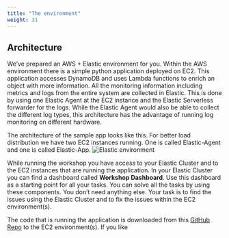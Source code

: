 ```yaml
---
title: "The environment"
weight: 31
---
```

## Architecture

We’ve prepared an AWS + Elastic environment for you. Within the AWS environment there is a simple python application deployed on EC2. This application accesses DynamoDB and uses Lambda functions to enrich an object with more information. All the monitoring information including metrics and logs from the entire system are collected in Elastic. This is done by using one Elastic Agent at the EC2 instance and the Elastic Serverless forwarder for the logs. While the Elastic Agent would also be able to collect the different log types, this architecture has the advantage of running log monitoring on different hardware. 

The architecture of the sample app looks like this. For better load distribution we have two EC2 instances running. One is called Elastic-Agent and one is called Elastic-App.
![Elastic environment](/images/aws_workshop_arch.png)

While running the workshop you have access to your Elastic Cluster and to the EC2 instances that are running the application. In your Elastic Cluster you can find a dashboard called **Workshop Dashboard**. Use this dashboard as a starting point for all your tasks. You can solve all the tasks by using these components. You don’t need anything else.
Your task is to find the issues using the Elastic Cluster and to fix the issues within the EC2 environment(s).

The code that is running the application is downloaded from this [GitHub Repo](https://github.com/bct-timo-crabbe/aws-workshop) to the EC2 environment(s). If you like 
